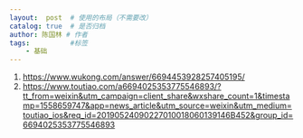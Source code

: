 ```yaml
---
layout:  post  # 使用的布局（不需要改）
catalog: true  # 是否归档
author: 陈国林 # 作者
tags:          #标签
    - 基础
---
```


1. https://www.wukong.com/answer/6694453928257405195/
2. https://www.toutiao.com/a6694025353775546893/?tt_from=weixin&utm_campaign=client_share&wxshare_count=1&timestamp=1558659747&app=news_article&utm_source=weixin&utm_medium=toutiao_ios&req_id=20190524090227010018060139146B452&group_id=6694025353775546893

